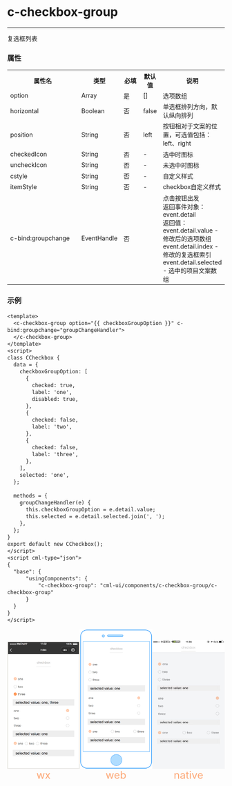 # c-checkbox-group

---

复选框列表

### 属性

<table>
  <tr>
    <th width="200px">属性名</th>
    <th>类型</th>
    <th width="60px">必填</th>
    <th>默认值</th>
    <th>说明</th>
  </tr>
  <tr>
    <td>option</td>
    <td>Array</td>
    <td>是</td>
    <td>[]</td>
    <td>选项数组</td>
  </tr>
  <tr>
    <td>horizontal</td>
    <td>Boolean</td>
    <td>否</td>
    <td>false</td>
    <td>单选框排列方向，默认纵向排列</td>
  </tr>
  <tr>
    <td>position</td>
    <td>String</td>
    <td>否</td>
    <td>left</td>
    <td>按钮相对于文案的位置，可选值包括：left、right</td>
  </tr>
  <tr>
    <td>checkedIcon</td>
    <td>String</td>
    <td>否</td>
    <td>-</td>
    <td>选中时图标</td>
  </tr>
  <tr>
    <td>uncheckIcon</td>
    <td>String</td>
    <td>否</td>
    <td>-</td>
    <td>未选中时图标</td>
  </tr>
  <tr>
    <td>cstyle</td>
    <td>String</td>
    <td>否</td>
    <td>-</td>
    <td>自定义样式</td>
  </tr>
  <tr>
    <td>itemStyle</td>
    <td>String</td>
    <td>否</td>
    <td>-</td>
    <td>checkbox自定义样式</td>
  </tr>
  <tr>
    <td>c-bind:groupchange</td>
    <td>EventHandle</td>
    <td>否</td>
    <td></td>
    <td>点击按钮出发
        <br/>返回事件对象：
        <br/>event.detail
        <br/>返回值：
        <br/>event.detail.value - 修改后的选项数组
        <br/>event.detail.index - 修改的复选框索引
        <br/>event.detail.selected - 选中的项目文案数组
    </td>
  </tr>
</table>

### 示例

```vue
<template>
  <c-checkbox-group option="{{ checkboxGroupOption }}" c-bind:groupchange="groupChangeHandler">
  </c-checkbox-group>
</template>
<script>
class CCheckbox {
  data = {
    checkboxGroupOption: [
      {
        checked: true,
        label: 'one',
        disabled: true,
      },
      {
        checked: false,
        label: 'two',
      },
      {
        checked: false,
        label: 'three',
      },
    ],
    selected: 'one',
  };

  methods = {
    groupChangeHandler(e) {
      this.checkboxGroupOption = e.detail.value;
      this.selected = e.detail.selected.join(', ');
    },
  };
}
export default new CCheckbox();
</script>
<script cml-type="json">
{
  "base": {
      "usingComponents": {
          "c-checkbox-group": "cml-ui/components/c-checkbox-group/c-checkbox-group"
      }
  }
}
</script>
```

<div style="display: flex;flex-direction: row;justify-content: space-around; align-items: flex-end;">
  <div style="display: flex;flex-direction: column;align-items: center;">
    <img src="../images/checkbox_group_wx.png" width="200px" />
    <text style="color: #fda775;font-size: 24px;">wx</text>
  </div>
  <div style="display: flex;flex-direction: column;align-items: center;">
    <img src="../images/checkbox_group_web.png" width="200px" />
    <text style="color: #fda775;font-size: 24px;">web</text>
  </div>
  <div style="display: flex;flex-direction: column;align-items: center;">
    <img src="../images/checkbox_group_weex.jpeg" width="200px" />
    <text style="color: #fda775;font-size: 24px;">native</text>
  </div>
</div>
